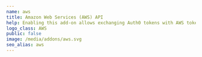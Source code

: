 ```yaml
---
name: aws
title: Amazon Web Services (AWS) API
help: Enabling this add-on allows exchanging Auth0 tokens with AWS tokens that can be used to call their APIs (like S3, DynamoDB, and so on) flowing the user identity.
logo_class: AWS
public: false
image: /media/addons/aws.svg
seo_alias: aws
---
```

